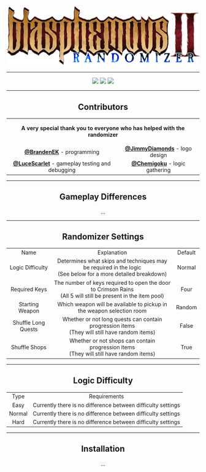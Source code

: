 <div align="center">
  <img src="logo.png">
</div>

---

<div align="center">
  <img src="https://img.shields.io/github/v/release/BrandenEK/BlasII.Randomizer?style=for-the-badge">
  <img src="https://img.shields.io/github/last-commit/BrandenEK/BlasII.Randomizer?color=important&style=for-the-badge">
  <img src="https://img.shields.io/github/downloads/BrandenEK/BlasII.Randomizer/total?color=success&style=for-the-badge">
</div>

---

<div align="center">
  <h2>Contributors</h2>
  
  <table>
    <tr>
      <td align="center" colspan="3"> <p><b> A very special thank you to everyone who has helped with the randomizer </b></p> </td>
    </tr>
    <tr>
      <td align="center"> <b><a href="https://github.com/BrandenEK">@BrandenEK</a></b> - programming </td>
      <td align="center"> <b><a href="https://github.com/JimmyDiamonds">@JimmyDiamonds</a></b> - logo design </td>
    </tr>
    <tr>
      <td align="center"> <b><a href="https://github.com/LuceScarlet">@LuceScarlet</a></b> - gameplay testing and debugging </td>
      <td align="center"> <b><a href="#">@Chemigoku</a></b> - logic gathering </td>
    </tr>
  </table>
</div>

---

<div align="center">
  <h2>Gameplay Differences</h2>

  <p>...</p>
</div>

---

<div align="center">
  <h2>Randomizer Settings</h2>

  <table>
    <tr>
      <td align="center"> Name </td>
      <td align="center"> Explanation </td>
      <td align="center"> Default </td>
    </tr>
    <tr>
      <td align="center"> Logic Difficulty </td>
      <td align="center"> Determines what skips and techniques may be required in the logic <br>
                          (See below for a more detailed breakdown) </td>
      <td align="center"> Normal </td>
    </tr>
    <tr>
      <td align="center"> Required Keys </td>
      <td align="center"> The number of keys required to open the door to Crimson Rains <br>
                          (All 5 will still be present in the item pool) </td>
      <td align="center"> Four </td>
    </tr>
    <tr>
      <td align="center"> Starting Weapon </td>
      <td align="center"> Which weapon will be available to pickup in the weapon selection room </td>
      <td align="center"> Random </td>
    </tr>
    <tr>
      <td align="center"> Shuffle Long Quests </td>
      <td align="center"> Whether or not long quests can contain progression items <br>
                          (They will still have random items) </td>
      <td align="center"> False </td>
    </tr>
    <tr>
      <td align="center"> Shuffle Shops </td>
      <td align="center"> Whether or not shops can contain progression items <br>
                          (They will still have random items) </td>
      <td align="center"> True </td>
    </tr>
  </table>
</div>

---

<div align="center">
  <h2>Logic Difficulty</h2>

  <table>
    <tr>
      <td align="center"> Type </td>
      <td align="center"> Requirements </td>
    </tr>
    <tr>
      <td align="center"> Easy </td>
      <td align="center"> Currently there is no difference between difficulty settings </td>
    </tr>
    <tr>
      <td align="center"> Normal </td>
      <td align="center"> Currently there is no difference between difficulty settings </td>
    </tr>
    <tr>
      <td align="center"> Hard </td>
      <td align="center"> Currently there is no difference between difficulty settings </td>
    </tr>
  </table>
</div>

---

<div align="center">
  <h2>Installation</h2>

  <p>...</p>
</div>
